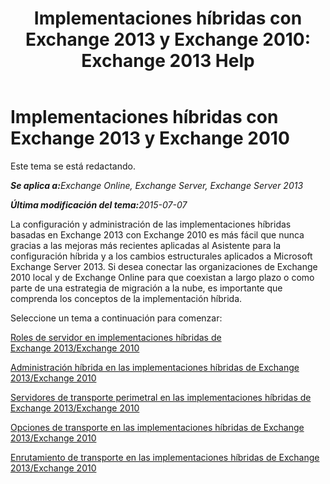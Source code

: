 ﻿---
title: 'Implementaciones híbridas con Exchange 2013 y Exchange 2010: Exchange 2013 Help'
TOCTitle: Implementaciones híbridas con Exchange 2013 y Exchange 2010
ms:assetid: f865ee1e-ecad-468b-9497-357895900d33
ms:mtpsurl: https://technet.microsoft.com/es-es/library/Dn393967(v=EXCHG.150)
ms:contentKeyID: 59637153
ms.date: 01/10/2018
mtps_version: v=EXCHG.150
ms.translationtype: HT
---

# Implementaciones híbridas con Exchange 2013 y Exchange 2010

Este tema se está redactando.  

_<strong>Se aplica a:</strong>Exchange Online, Exchange Server, Exchange Server 2013_

_<strong>Última modificación del tema:</strong>2015-07-07_

La configuración y administración de las implementaciones híbridas basadas en Exchange 2013 con Exchange 2010 es más fácil que nunca gracias a las mejoras más recientes aplicadas al Asistente para la configuración híbrida y a los cambios estructurales aplicados a Microsoft Exchange Server 2013. Si desea conectar las organizaciones de Exchange 2010 local y de Exchange Online para que coexistan a largo plazo o como parte de una estrategia de migración a la nube, es importante que comprenda los conceptos de la implementación híbrida.

Seleccione un tema a continuación para comenzar:

[Roles de servidor en implementaciones híbridas de Exchange 2013/Exchange 2010](server-roles-in-exchange-2013-exchange-2010-hybrid-deployments-exchange-2013-help.md)

[Administración híbrida en las implementaciones híbridas de Exchange 2013/Exchange 2010](hybrid-management-in-exchange-2013-exchange-2010-hybrid-deployments-exchange-2013-help.md)

[Servidores de transporte perimetral en las implementaciones híbridas de Exchange 2013/Exchange 2010](edge-transport-servers-in-exchange-2013-exchange-2010-hybrid-deployments-exchange-2013-help.md)

[Opciones de transporte en las implementaciones híbridas de Exchange 2013/Exchange 2010](transport-options-in-exchange-2013-exchange-2010-hybrid-deployments-exchange-2013-help.md)

[Enrutamiento de transporte en las implementaciones híbridas de Exchange 2013/Exchange 2010](transport-routing-in-exchange-2013-exchange-2010-hybrid-deployments-exchange-2013-help.md)

